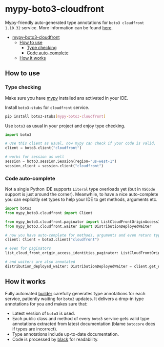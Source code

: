 # mypy-boto3-cloudfront

Mypy-friendly auto-generated type annotations for `boto3 cloudfront 1.10.32` service.
More information can be found [here](https://github.com/vemel/mypy_boto3).

- [mypy-boto3-cloudfront](#mypy-boto3-cloudfront)
  - [How to use](#how-to-use)
    - [Type checking](#type-checking)
    - [Code auto-complete](#code-auto-complete)
  - [How it works](#how-it-works)

## How to use

### Type checking

Make sure you have [mypy](https://github.com/python/mypy) installed ans activated in your IDE.

Install `boto3-stubs` for `cloudfront` service.

```bash
pip install boto3-stubs[mypy-boto3-cloudfront]
```

Use `boto3` as usual in your project and enjoy type checking.

```python
import boto3

# Use this client as usual, now mypy can check if your code is valid.
client = boto3.client("cloudfront")

# works for session as well
session = boto3.session.Session(region="us-west-1")
session_client = session.client("cloudfront")

```

### Code auto-complete

Not a single Python IDE supports `Literal` type overloads yet (but in `VSCode` support is just around the corner).
Meanwhile, to have a nice auto-complete you can explicitly set types to help your IDE to get methods, arguments etc.

```python
import boto3
from mypy_boto3.cloudfront import Client

from mypy_boto3.cloudfront.paginator import ListCloudFrontOriginAccessIdentitiesPaginator
from mypy_boto3.cloudfront.waiter import DistributionDeployedWaiter

# now you have auto-complete for methods, arguments and even return types
client: Client = boto3.client("cloudfront")

# even for paginators
list_cloud_front_origin_access_identities_paginator: ListCloudFrontOriginAccessIdentitiesPaginator = client.get_paginator("list_cloud_front_origin_access_identities")

# and waiters are also annotated
distribution_deployed_waiter: DistributionDeployedWaiter = client.get_waiter("distribution_deployed")
```

## How it works

Fully automated [builder](https://github.com/vemel/mypy_boto3) carefully generates
type annotations for each service, patiently waiting for `boto3` updates. It delivers
a drop-in type annotations for you and makes sure that:

- Latest version of `boto3` is used.
- Each public class and method of every `boto3` service gets valid type annotations
  extracted from latest documentation (blame `botocore` docs if types are incorrect).
- Type annotations include up-to-date documentation.
- Code is processed by [black](https://github.com/psf/black) for readability.
